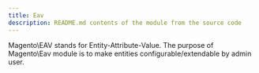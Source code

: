```yaml
---
title: Eav
description: README.md contents of the module from the source code
---
```


Magento\EAV stands for Entity-Attribute-Value. The purpose of Magento\Eav module is to make entities
configurable/extendable by admin user.
